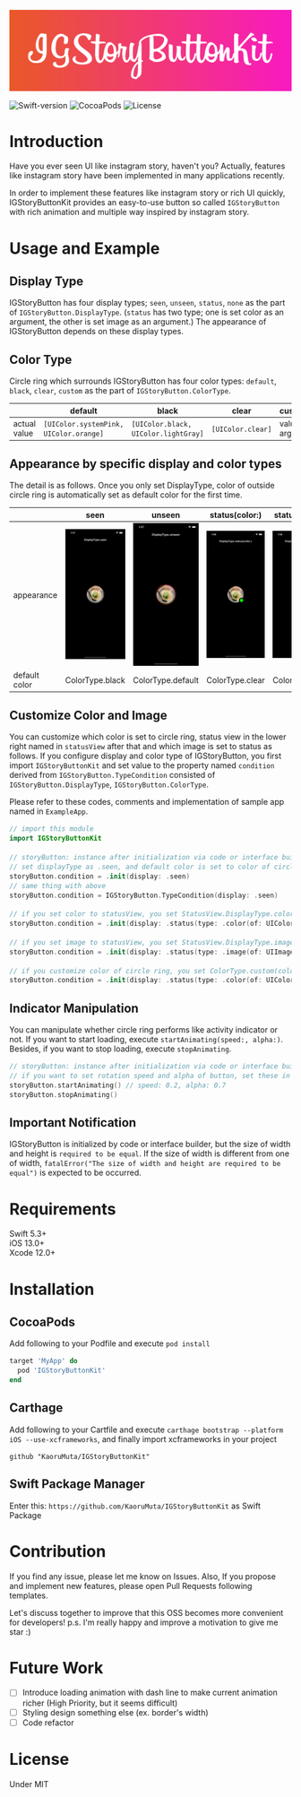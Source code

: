 <p align="center">
<img src="https://github.com/KaoruMuta/IGStoryButtonKit/blob/master/assets/logo.png">
</p>

![Swift-version](https://img.shields.io/badge/swift-5.3%2B-orange)
![CocoaPods](https://img.shields.io/badge/pod-v1.0.1-red)
![License](https://img.shields.io/github/license/KaoruMuta/IGStoryButtonKit)

# Introduction
Have you ever seen UI like instagram story, haven't you?
Actually, features like instagram story have been implemented in many applications recently. 

In order to implement these features like instagram story or rich UI quickly, IGStoryButtonKit provides an easy-to-use button so called `IGStoryButton` with rich animation and multiple way inspired by instagram story.

# Usage and Example
## Display Type
IGStoryButton has four display types; `seen`, `unseen`, `status`, `none` as the part of `IGStoryButton.DisplayType`. (`status` has two type; one is set color as an argument, the other is set image as an argument.)
The appearance of IGStoryButton depends on these display types. 

## Color Type
Circle ring which surrounds IGStoryButton has four color types: `default`, `black`, `clear`, `custom` as the part of `IGStoryButton.ColorType`.

||default|black|clear|custom(colors:)|
|----|----|----|----|----|
|actual value|`[UIColor.systemPink, UIColor.orange]`|`[UIColor.black, UIColor.lightGray]`|`[UIColor.clear]`|value set in argument|

## Appearance by specific display and color types
The detail is as follows. Once you only set DisplayType, color of outside circle ring is automatically set as default color for the first time.

||seen|unseen|status(color:)|status(image:)|none|
|----|----|----|----|----|----|
|appearance|<img src="https://github.com/KaoruMuta/IGStoryButtonKit/blob/master/assets/DisplayType.seen.png">|<img src="https://github.com/KaoruMuta/IGStoryButtonKit/blob/master/assets/DisplayType.unseen.png">|<img src="https://github.com/KaoruMuta/IGStoryButtonKit/blob/master/assets/DisplayType.status.color.png">|<img src="https://github.com/KaoruMuta/IGStoryButtonKit/blob/master/assets/DisplayType.status.image.png">|<img src="https://github.com/KaoruMuta/IGStoryButtonKit/blob/master/assets/DisplayType.none.png">|
|default color|ColorType.black|ColorType.default|ColorType.clear|ColorType.clear|ColorType.clear|

## Customize Color and Image
You can customize which color is set to circle ring, status view in the lower right named in `statusView` after that and which image is set to status as follows. If you configure display and color type of IGStoryButton, you first import `IGStoryButtonKit` and set value to the property named `condition` derived from `IGStoryButton.TypeCondition` consisted of `IGStoryButton.DisplayType`, `IGStoryButton.ColorType`.

Please refer to these codes, comments and implementation of sample app named in `ExampleApp`.

```swift
// import this module
import IGStoryButtonKit

// storyButton: instance after initialization via code or interface builder
// set displayType as .seen, and default color is set to color of circle ring because colorType is not set specifically 
storyButton.condition = .init(display: .seen)
// same thing with above
storyButton.condition = IGStoryButton.TypeCondition(display: .seen)

// if you set color to statusView, you set StatusView.DisplayType.color(of:) as type and specific color as UIColor in the argument of StatusView.DisplayType.color
storyButton.condition = .init(display: .status(type: .color(of: UIColor.green)))

// if you set image to statusView, you set StatusView.DisplayType.image(of:) as TypeCondition.DisplayType and specific image as UIImage in the argument of StatusView.DisplayType.image
storyButton.condition = .init(display: .status(type: .image(of: UIImage(named: "ramen"))))

// if you customize color of circle ring, you set ColorType.custom(colors:) in the argument as TypeCondition.ColorType and set the specific array consisted of UIColor to the argument of ColorType.custom
storyButton.condition = .init(display: .status(type: .color(of: UIColor.green)), color: .custom(colors: [UIColor.cyan, UIColor.yellow, UIColor.gray]))
```

## Indicator Manipulation
You can manipulate whether circle ring performs like activity indicator or not. If you want to start loading, execute `startAnimating(speed:, alpha:)`. Besides, if you want to stop loading, execute `stopAnimating`.

```swift
// storyButton: instance after initialization via code or interface builder
// if you want to set rotation speed and alpha of button, set these in argument of startAnimating(speed:, alpha):
storyButton.startAnimating() // speed: 0.2, alpha: 0.7
storyButton.stopAnimating()
```

## Important Notification
IGStoryButton is initialized by code or interface builder, but the size of width and height is `required to be equal`. If the size of width is different from one of width, `fatalError("The size of width and height are required to be equal")` is expected to be occurred.

# Requirements
Swift 5.3+<br>
iOS 13.0+<br>
Xcode 12.0+

# Installation
## CocoaPods
Add following to your Podfile and execute `pod install`
```rb
target 'MyApp' do
  pod 'IGStoryButtonKit'
end
```

## Carthage
Add following to your Cartfile and execute `carthage bootstrap --platform iOS --use-xcframeworks`, and finally import xcframeworks in your project
```
github "KaoruMuta/IGStoryButtonKit"
```

## Swift Package Manager
Enter this: `https://github.com/KaoruMuta/IGStoryButtonKit` as Swift Package


# Contribution
If you find any issue, please let me know on Issues. Also, If you propose and implement new features, please open Pull Requests following templates. 

Let's discuss together to improve that this OSS becomes more convenient for developers!
p.s. I'm really happy and improve a motivation to give me star :)

# Future Work
- [ ] Introduce loading animation with dash line to make current animation richer (High Priority, but it seems difficult)
- [ ] Styling design something else (ex. border's width) 
- [ ] Code refactor

# License
Under MIT
